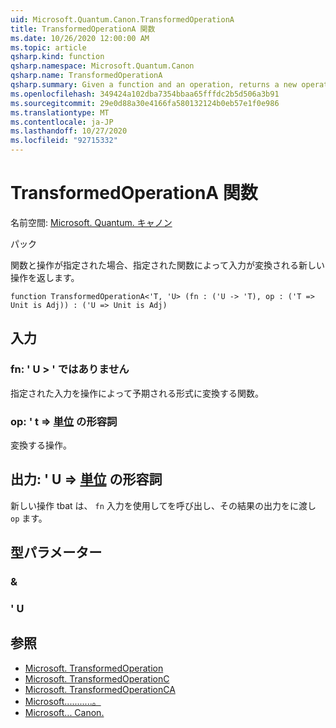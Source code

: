 ```yaml
---
uid: Microsoft.Quantum.Canon.TransformedOperationA
title: TransformedOperationA 関数
ms.date: 10/26/2020 12:00:00 AM
ms.topic: article
qsharp.kind: function
qsharp.namespace: Microsoft.Quantum.Canon
qsharp.name: TransformedOperationA
qsharp.summary: Given a function and an operation, returns a new operation whose input is transformed by the given function.
ms.openlocfilehash: 349424a102dba7354bbaa65fffdc2b5d506a3b91
ms.sourcegitcommit: 29e0d88a30e4166fa580132124b0eb57e1f0e986
ms.translationtype: MT
ms.contentlocale: ja-JP
ms.lasthandoff: 10/27/2020
ms.locfileid: "92715332"
---
```

# <a name="transformedoperationa-function"></a>TransformedOperationA 関数

名前空間: [Microsoft. Quantum. キャノン](xref:Microsoft.Quantum.Canon)

パック [](https://nuget.org/packages/)


関数と操作が指定された場合、指定された関数によって入力が変換される新しい操作を返します。

```qsharp
function TransformedOperationA<'T, 'U> (fn : ('U -> 'T), op : ('T => Unit is Adj)) : ('U => Unit is Adj)
```


## <a name="input"></a>入力

### <a name="fn--u---t"></a>fn: ' U > ' ではありません

指定された入力を操作によって予期される形式に変換する関数。


### <a name="op--t--unit-adj"></a>op: ' t => [単位](xref:microsoft.quantum.lang-ref.unit) の形容詞

変換する操作。



## <a name="output--u--unit-adj"></a>出力: ' U => [単位](xref:microsoft.quantum.lang-ref.unit) の形容詞

新しい操作 tbat は、 `fn` 入力を使用してを呼び出し、その結果の出力をに渡し `op` ます。

## <a name="type-parameters"></a>型パラメーター

### <a name="t"></a>&


### <a name="u"></a>' U



## <a name="see-also"></a>参照

- [Microsoft. TransformedOperation](xref:Microsoft.Quantum.Canon.TransformedOperation)
- [Microsoft. TransformedOperationC](xref:Microsoft.Quantum.Canon.TransformedOperationC)
- [Microsoft. TransformedOperationCA](xref:Microsoft.Quantum.Canon.TransformedOperationCA)
- [Microsoft...........。](xref:Microsoft.Quantum.Canon.ApplyWithInputTransformation)
- [Microsoft... Canon.](xref:Microsoft.Quantum.Canon.Composed)